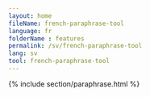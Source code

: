```yaml
---
layout: home
fileName: french-paraphrase-tool
language: fr
folderName : features
permalink: /sv/french-paraphrase-tool
lang: sv
tool: french-paraphrase-tool
---
```

{% include section/paraphrase.html %}